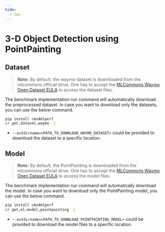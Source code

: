 ```yaml
---
hide:
  - toc
---
```


# 3-D Object Detection using PointPainting

## Dataset

> **Note:** By default, the waymo dataset is downloaded from the mlcommons official drive. One has to accept the [MLCommons Waymo Open Dataset EULA](https://waymo.mlcommons.org/) to access the dataset files. 

The benchmark implementation run command will automatically download the preprocessed dataset. In case you want to download only the datasets, you can use the below command.

```bash
pip install cmx4mlperf
cr get,dataset,waymo -j
```

- `--outdirname=<PATH_TO_DOWNLOAD_WAYMO_DATASET>` could be provided to download the dataset to a specific location.

## Model
> **Note:** By default, the PointPainting is downloaded from the mlcommons official drive. One has to accept the [MLCommons Waymo Open Dataset EULA](https://waymo.mlcommons.org/) to access the model files. 

The benchmark implementation run command will automatically download the model. In case you want to download only the PointPainting model, you can use the below command.

```bash
pip install cmx4mlperf
cr get,ml-model,pointpainting -j
```

- `--outdirname=<PATH_TO_DOWNLOAD_POINTPAINTING_MODEL>` could be provided to download the model files to a specific location.
